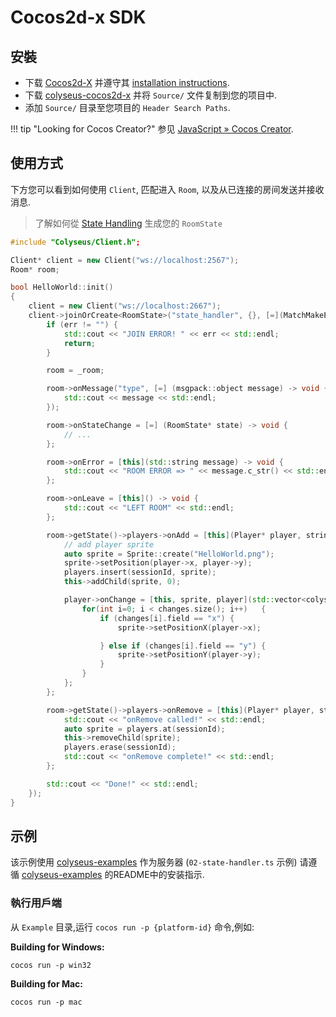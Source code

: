 # Cocos2d-x SDK

## 安裝

- 下载 [Cocos2d-X](http://www.cocos2d-x.org/download) 并遵守其 [installation instructions](https://github.com/cocos2d/cocos2d-x#download-stable-versions).
- 下载 [colyseus-cocos2d-x](https://github.com/colyseus/colyseus-cocos2d-x/archive/master.zip) 并将 `Source/` 文件复制到您的项目中.
- 添加 `Source/` 目录至您项目的 `Header Search Paths`.

!!! tip "Looking for Cocos Creator?"
    参见 [JavaScript » Cocos Creator](/getting-started/javascript-client/#cocos-creator-30).

## 使用方式

下方您可以看到如何使用 `Client`, 匹配进入 `Room`, 以及从已连接的房间发送并接收消息.

> 了解如何從 [State Handling](/state/schema/#client-side-schema-generation) 生成您的 `RoomState`

```cpp
#include "Colyseus/Client.h";

Client* client = new Client("ws://localhost:2567");
Room* room;

bool HelloWorld::init()
{
    client = new Client("ws://localhost:2667");
    client->joinOrCreate<RoomState>("state_handler", {}, [=](MatchMakeError *err, Room<RoomState>* _room) {
        if (err != "") {
            std::cout << "JOIN ERROR! " << err << std::endl;
            return;
        }

        room = _room;

        room->onMessage("type", [=] (msgpack::object message) -> void {
            std::cout << message << std::endl;
        });

        room->onStateChange = [=] (RoomState* state) -> void {
            // ...
        };

        room->onError = [this](std::string message) -> void {
            std::cout << "ROOM ERROR => " << message.c_str() << std::endl;
        };

        room->onLeave = [this]() -> void {
            std::cout << "LEFT ROOM" << std::endl;
        };

        room->getState()->players->onAdd = [this](Player* player, string sessionId) -> void {
            // add player sprite
            auto sprite = Sprite::create("HelloWorld.png");
            sprite->setPosition(player->x, player->y);
            players.insert(sessionId, sprite);
            this->addChild(sprite, 0);

            player->onChange = [this, sprite, player](std::vector<colyseus::schema::DataChange> changes) -> void {
                for(int i=0; i < changes.size(); i++)   {
                    if (changes[i].field == "x") {
                        sprite->setPositionX(player->x);

                    } else if (changes[i].field == "y") {
                        sprite->setPositionY(player->y);
                    }
                }
            };
        };

        room->getState()->players->onRemove = [this](Player* player, string sessionId) -> void {
            std::cout << "onRemove called!" << std::endl;
            auto sprite = players.at(sessionId);
            this->removeChild(sprite);
            players.erase(sessionId);
            std::cout << "onRemove complete!" << std::endl;
        };

        std::cout << "Done!" << std::endl;
    });
}
```

## 示例

该示例使用 [colyseus-examples](https://github.com/colyseus/colyseus-examples) 作为服务器 (`02-state-handler.ts` 示例) 请遵循 [colyseus-examples](https://github.com/colyseus/colyseus-examples) 的README中的安装指示.

### 執行用戶端

从 `Example` 目录,运行 `cocos run -p {platform-id}` 命令,例如:

**Building for Windows:**

```
cocos run -p win32
```

**Building for Mac:**

```
cocos run -p mac
```
